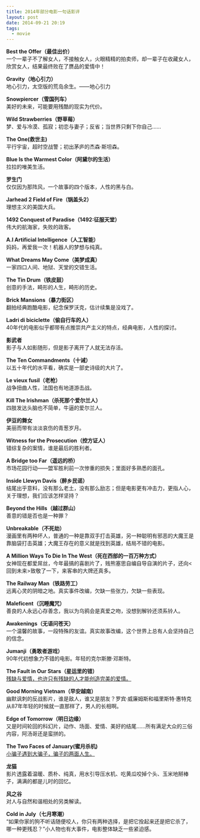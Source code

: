 ```yaml
---
title: 2014年部分电影一句话影评
layout: post
date: 2014-09-21 20:19
tags:
  - movie
---
```

**Best the Offer（最佳出价）**  
一个一辈子不了解女人，不接触女人，火眼精精的拍卖师，却一辈子在收藏女人，欣赏女人，结果最终败在了赝品的爱情中！

**Gravity（地心引力）**  
地心引力，太空版的荒岛余生。——地心引力
   
**Snowpiercer（雪国列车）**  
美好的未来，可能要用残酷的现实为代价。

**Wild Strawberries（野草莓）**  
梦、爱与冷漠、孤寂；初恋与妻子；反省；当世界只剩下你自己……

**The One(救世主)**  
平行宇宙，超时空战警；初出茅庐的杰森·斯坦森。

**Blue Is the Warmest Color（阿黛尔的生活）**  
拉拉的唯美生活。

**罗生门**  
仅仅因为那阵风，一个故事的四个版本，人性的黑与白。

**Jarhead 2 Field of Fire（锅盖头2）**  
理想主义的美国大兵。

**1492 Conquest of Paradise（1492:征服天堂）**  
伟大的航海家，失败的政客。

**A.I Artificial Intelligence（人工智能）**  
妈妈，再爱我一次！机器人的梦想与纯真。

**What Dreams May Come（美梦成真）**  
一家四口人间、地狱、天堂的交错生活。

**The Tin Drum（铁皮鼓）**  
创意的手法，畸形的人生，畸形的历史。

**Brick Mansions（暴力街区）**  
翻拍经典跑酷电影，纪念保罗沃克，估计续集是没戏了。

**Ladri di biciclette（偷自行车的人）**  
40年代的电影似乎都带有点推崇共产主义的特点，经典电影，人性的探讨。

**影武者**  
影子与人如影随形，但是影子离开了人就无法存活。

**The Ten Commandments（十诫）**  
以五十年代的水平看，确实是一部史诗级的大片了。

**Le vieux fusil（老枪）**  
战争扭曲人性，法国也有地道游击战。

**Kill The Irishman（杀死那个爱尔兰人）**  
四肢发达头脑也不简单，牛逼的爱尔兰人。

**伊豆的舞女**  
美丽而带有淡淡哀伤的青葱岁月。

**Witness for the Prosecution（控方证人）**  
错综复杂的案情，谁是最后的胜利者。

**A Bridge too Far（遥远的桥）**  
市场花园行动——盟军胜利前一次惨重的损失；里面好多熟悉的面孔。

**Inside Llewyn Davis（醉乡民谣）**  
结尾出乎意料，没有那么老土，没有那么励志；但是电影更有冲击力，更指人心，关于理想，我们应该怎样坚持？

**Beyond the Hills（越过群山）**  
善意的错是否也是一种罪？

**Unbreakable（不死劫）**  
漫画里有两种坏人，普通的一种是靠双手打击英雄，另一种聪明有邪恶的大魔王是靠脑袋打击英雄；大魔王存在的意义就是找到英雄，结局不错的电影。

**A Million Ways To Die In The West（死在西部的一百万种方式）**  
女神现在都爱屌丝，今年最搞的喜剧片了，贱熊塞思自编自导自演的片子，还向<回到未来>致敬了一下，来客串的大牌还真多。

**The Railway Man（铁路劳工）**  
远离心灵的阴暗之地。真实事件改编，欠缺一些张力，欠缺一些表现。

**Maleficent（沉睡魔咒）**  
善良的人永远心存善念，我以为乌鸦会是真爱之吻，没想到解铃还须系铃人。

**Awakenings（无语问苍天）**  
一个温馨的故事，一段特殊的友谊。真实故事改编，这个世界上总有人会坚持自己的信念。

**Jumanji（勇敢者游戏）**  
90年代初想象力不错的电影。年轻的克尔斯滕·邓斯特。

**The Fault in Our Stars（星运里的错）**  
[残缺与爱情，也许只有残缺的人才能创造完美的爱情。](http://theodoer.github.io/2014/09/19/the-fault-in-our-stars.html)

**Good Morning Vietnam（早安越南）**  
幽默讽刺的反战影片，谁是敌人，谁又是朋友？罗宾·威廉姆斯和福里斯特·惠特克从87年年轻的时候就一直那样了，男人的长相啊。

**Edge of Tomorrow（明日边缘）**  
又是时间轮回的科幻片，动作、场面、爱情、美好的结尾……所有满足大众的三俗内容，阿汤哥还是蛮拼的。

**The Two Faces of January(蜜月杀机)**  
[小骗子遇到大骗子，骗子的两面人生。](http://theodoer.github.io/2014/09/23/The-Two-Faces-of-January.html)

**龙猫**  
影片透露着温暖、质朴、纯真，用水引导压水机、吃黄瓜咬掉个头、玉米地掰棒子，满满的都是儿时的回忆。

**风之谷**  
对人与自然和谐相处的另类解读。

**Cold in July（七月寒潮）**  
“如果你家的狗不听话随便咬人，你只有两种选择，是把它拴起来还是把它杀了，哪一种更残忍？”小人物也有大事件，电影整体缺乏一些紧迫感。